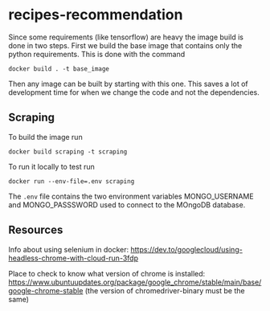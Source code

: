 # recipes-recommendation

Since some requirements (like tensorflow) are heavy the image build is done in two steps. First we build the base image that contains only the python requirements. This is done with the command
```
docker build . -t base_image
```
Then any image can be built by starting with this one. This saves a lot of development time for when we change the code and not the dependencies.

## Scraping

To build the image run
```
docker build scraping -t scraping
```
To run it locally to test run
```
docker run --env-file=.env scraping
```
The `.env` file contains the two environment variables MONGO_USERNAME and MONGO_PASSSWORD used to connect to the MOngoDB database.

## Resources

Info about using selenium in docker: https://dev.to/googlecloud/using-headless-chrome-with-cloud-run-3fdp

Place to check to know what version of chrome is installed: https://www.ubuntuupdates.org/package/google_chrome/stable/main/base/google-chrome-stable
(the version of chromedriver-binary must be the same)
